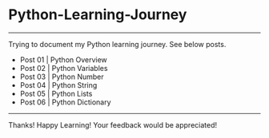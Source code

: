 # Python-Learning-Journey
---

Trying to document my Python learning journey. See below posts.

+ Post 01 | Python Overview
+ Post 02 | Python Variables
+ Post 03 | Python Number
+ Post 04 | Python String
+ Post 05 | Python Lists
+ Post 06 | Python Dictionary

---
Thanks!
Happy Learning! Your feedback would be appreciated!
